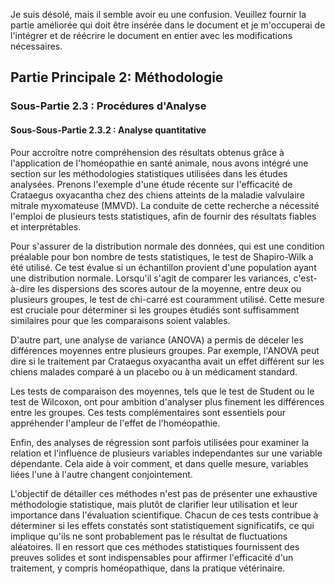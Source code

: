 Je suis désolé, mais il semble avoir eu une confusion. Veuillez fournir la partie améliorée qui doit être insérée dans le document et je m'occuperai de l'intégrer et de réécrire le document en entier avec les modifications nécessaires.

## Partie Principale 2: Méthodologie

### Sous-Partie 2.3 : Procédures d'Analyse

#### Sous-Sous-Partie 2.3.2 : Analyse quantitative

Pour accroître notre compréhension des résultats obtenus grâce à l'application de l'homéopathie en santé animale, nous avons intégré une section sur les méthodologies statistiques utilisées dans les études analysées. Prenons l'exemple d'une étude récente sur l'efficacité de Crataegus oxyacantha chez des chiens atteints de la maladie valvulaire mitrale myxomateuse (MMVD). La conduite de cette recherche a nécessité l'emploi de plusieurs tests statistiques, afin de fournir des résultats fiables et interprétables.

Pour s'assurer de la distribution normale des données, qui est une condition préalable pour bon nombre de tests statistiques, le test de Shapiro-Wilk a été utilisé. Ce test évalue si un échantillon provient d'une population ayant une distribution normale.
Lorsqu'il s'agit de comparer les variances, c'est-à-dire les dispersions des scores autour de la moyenne, entre deux ou plusieurs groupes, le test de chi-carré est couramment utilisé. Cette mesure est cruciale pour déterminer si les groupes étudiés sont suffisamment similaires pour que les comparaisons soient valables.

D'autre part, une analyse de variance (ANOVA) a permis de déceler les différences moyennes entre plusieurs groupes. Par exemple, l'ANOVA peut dire si le traitement par Crataegus oxyacantha avait un effet différent sur les chiens malades comparé à un placebo ou à un médicament standard. 

Les tests de comparaison des moyennes, tels que le test de Student ou le test de Wilcoxon, ont pour ambition d'analyser plus finement les différences entre les groupes. Ces tests complémentaires sont essentiels pour appréhender l'ampleur de l'effet de l'homéopathie.

Enfin, des analyses de régression sont parfois utilisées pour examiner la relation et l'influence de plusieurs variables independantes sur une variable dépendante. Cela aide à voir comment, et dans quelle mesure, variables liées l'une à l'autre changent conjointement.

L'objectif de détailler ces méthodes n'est pas de présenter une exhaustive méthodologie statistique, mais plutôt de clarifier leur utilisation et leur importance dans l'évaluation scientifique. Chacun de ces tests contribue à déterminer si les effets constatés sont statistiquement significatifs, ce qui implique qu'ils ne sont probablement pas le résultat de fluctuations aléatoires. Il en ressort que ces méthodes statistiques fournissent des preuves solides et sont indispensables pour affirmer l'efficacité d'un traitement, y compris homéopathique, dans la pratique vétérinaire.

